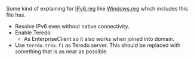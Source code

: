 Some kind of explaining for [IPv6.reg](IPv6.reg) like
[Windows.reg](Windows.reg) which includes this file has.

- Resolve IPv6 even without native connectivity.
- Enable Teredo
  - As EnterpriseClient so it also works when joined into domain.
- Use `teredo.trex.fi` as Teredo server. This should be replaced with
  something that is as near as possible.
